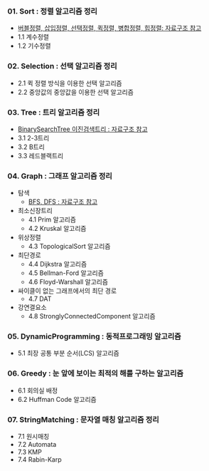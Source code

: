 ### 01. Sort : 정렬 알고리즘 정리
- [버블정렬, 삽입정렬, 선택정렬, 퀵정렬, 병합정렬, 힙정렬: 자료구조 참고](https://github.com/1Dohyeon/Study-DataStructure/blob/master/06_sort_with_java/README.md)
- 1.1 계수정렬
- 1.2 기수정렬

### 02. Selection : 선택 알고리즘 정리
- 2.1 퀵 정렬 방식을 이용한 선택 알고리즘
- 2.2 중앙값의 중앙값을 이용한 선택 알고리즘

### 03. Tree : 트리 알고리즘 정리
- [BinarySearchTree 이진검색트리 : 자료구조 참고](https://github.com/1Dohyeon/Study-DataStructure/blob/master/03_Tree_with_java/README.md)
- 3.1 2-3트리
- 3.2 B트리
- 3.3 레드블랙트리
    
### 04. Graph : 그래프 알고리즘 정리
- 탐색
	- [BFS, DFS : 자료구조 참고]()
- 최소신장트리
	- 4.1 Prim 알고리즘
	- 4.2 Kruskal 알고리즘
- 위상정렬
	- 4.3 TopologicalSort 알고리즘
- 최단경로
	- 4.4 Dijkstra 알고리즘
	- 4.5 Bellman-Ford 알고리즘
	- 4.6 Floyd-Warshall 알고리즘
- 싸이클이 없는 그래프에서의 최단 경로
	- 4.7 DAT
- 강연결요소
	- 4.8 StronglyConnectedComponent 알고리즘

### 05. DynamicProgramming : 동적프로그래밍 알고리즘
- 5.1 최장 공통 부분 순서(LCS) 알고리즘

### 06. Greedy : 눈 앞에 보이는 최적의 해를 구하는 알고리즘
- 6.1 회의실 배정
- 6.2 Huffman Code 알고리즘
    
### 07. StringMatching : 문자열 매칭 알고리즘 정리
- 7.1 원시매칭
- 7.2 Automata
- 7.3 KMP
- 7.4 Rabin-Karp
